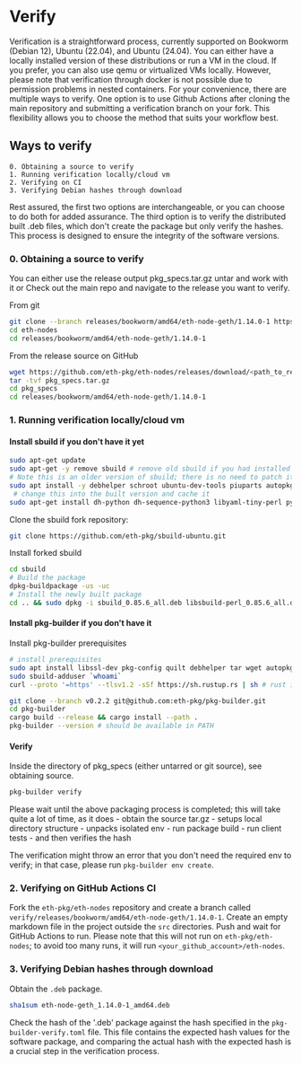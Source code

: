 # Verify

Verification is a straightforward process, currently supported on Bookworm (Debian 12), Ubuntu (22.04), and Ubuntu (24.04). You can either have a locally installed version of these distributions or run a VM in the cloud. If you prefer, you can also use qemu or virtualized VMs locally. However, please note that verification through docker is not possible due to permission problems in nested containers. 
For your convenience, there are multiple ways to verify. One option is to use Github Actions after cloning the main repository and submitting a verification branch on your fork. This flexibility allows you to choose the method that suits your workflow best.


## Ways to verify 

    0. Obtaining a source to verify
    1. Running verification locally/cloud vm
    2. Verifying on CI
    3. Verifying Debian hashes through download

Rest assured, the first two options are interchangeable, or you can choose to do both for added assurance. The third option is to verify the distributed built .deb files, which don't create the package but only verify the hashes. This process is designed to ensure the integrity of the software versions.

### 0. Obtaining a source to verify 

You can either use the release output pkg_specs.tar.gz untar and work with it or 
Check out the main repo and navigate to the release you want to verify. 

From git 

```bash
git clone --branch releases/bookworm/amd64/eth-node-geth/1.14.0-1 https://github.com/eth-pkg/eth-nodes.git
cd eth-nodes
cd releases/bookworm/amd64/eth-node-geth/1.14.0-1
```

From the release source on GitHub 

```bash
wget https://github.com/eth-pkg/eth-nodes/releases/download/<path_to_release>/pkg_specs.tar.gz
tar -tvf pkg_specs.tar.gz
cd pkg_specs
cd releases/bookworm/amd64/eth-node-geth/1.14.0-1
```

### 1. Running verification locally/cloud vm


#### Install sbuild if you don't have it yet
```bash 
sudo apt-get update
sudo apt-get -y remove sbuild # remove old sbuild if you had installed it
# Note this is an older version of sbuild; there is no need to patch it yet
sudo apt install -y debhelper schroot ubuntu-dev-tools piuparts autopkgtest vmdb2 qemu-system-x86 pkg-config libssl-dev uidmap libfilesys-df-perl libmime-lite-perl
 # change this into the built version and cache it
sudo apt-get install dh-python dh-sequence-python3 libyaml-tiny-perl python3-all            
```

Clone the sbuild fork repository:

```bash
git clone https://github.com/eth-pkg/sbuild-ubuntu.git
```


Install forked sbuild
```bash
cd sbuild 
# Build the package
dpkg-buildpackage -us -uc  
# Install the newly built package 
cd .. && sudo dpkg -i sbuild_0.85.6_all.deb libsbuild-perl_0.85.6_all.deb            
```

#### Install pkg-builder if you don't have it
Install pkg-builder prerequisites

```bash
# install prerequisites
sudo apt install libssl-dev pkg-config quilt debhelper tar wget autopkgtest vmdb2 qemu-system-x86 git-lfs
sudo sbuild-adduser `whoami`
curl --proto '=https' --tlsv1.2 -sSf https://sh.rustup.rs | sh # rust if you don't have it
```

```bash 
git clone --branch v0.2.2 git@github.com:eth-pkg/pkg-builder.git
cd pkg-builder 
cargo build --release && cargo install --path .
pkg-builder --version # should be available in PATH
```


#### Verify 

Inside the directory of pkg_specs (either untarred or git source), see obtaining source.

```bash 
pkg-builder verify
```

Please wait until the above packaging process is completed; this will take quite a lot of time, as it does 
    - obtain the source tar.gz
    - setups local directory structure
    - unpacks isolated env
    - run package build
    - run client tests
    - and then verifies the hash    

The verification might throw an error that you don't need the required env to verify; in that case, please
run `pkg-builder env create`.

### 2. Verifying on GitHub Actions CI

Fork the `eth-pkg/eth-nodes` repository and create a branch called `verify/releases/bookworm/amd64/eth-node-geth/1.14.0-1`. Create an empty markdown file in the project outside the `src` directories. Push and wait for GitHub Actions to run.
Please note that this will not run on `eth-pkg/eth-nodes`; to avoid too many runs, it will run `<your_github_account>/eth-nodes`.

### 3. Verifying Debian hashes through download

Obtain the `.deb` package. 

```bash 
sha1sum eth-node-geth_1.14.0-1_amd64.deb 
```

Check the hash of the '.deb' package against the hash specified in the `pkg-builder-verify.toml` file. This file contains the expected hash values for the software package, and comparing the actual hash with the expected hash is a crucial step in the verification process.
